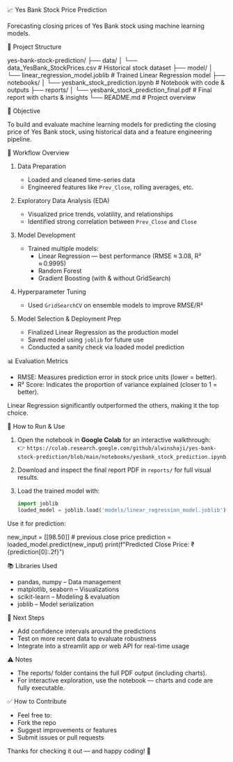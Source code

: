 📈 Yes Bank Stock Price Prediction

Forecasting closing prices of Yes Bank stock using machine learning models.

🧰 Project Structure

yes-bank-stock-prediction/
├── data/
│ └── data_YesBank_StockPrices.csv # Historical stock dataset
├── model/
│ └── linear_regression_model.joblib # Trained Linear Regression model
├── notebooks/
│ └── yesbank_stock_prediction.ipynb # Notebook with code & outputs
├── reports/
│ └── yesbank_stock_prediction_final.pdf # Final report with charts & insights
└── README.md # Project overview


🎯 Objective

To build and evaluate machine learning models for predicting the closing price of Yes Bank stock, using historical data and a feature engineering pipeline.

🚀 Workflow Overview

1. Data Preparation 
   - Loaded and cleaned time-series data  
   - Engineered features like `Prev_Close`, rolling averages, etc.

2. Exploratory Data Analysis (EDA) 
   - Visualized price trends, volatility, and relationships  
   - Identified strong correlation between `Prev_Close` and `Close`

3. Model Development
   - Trained multiple models:  
     - Linear Regression — best performance (RMSE ≈ 3.08, R² ≈ 0.9995)  
     - Random Forest
     - Gradient Boosting (with & without GridSearch)

4. Hyperparameter Tuning
   - Used `GridSearchCV` on ensemble models to improve RMSE/R²

5. Model Selection & Deployment Prep
   - Finalized Linear Regression as the production model  
   - Saved model using `joblib` for future use  
   - Conducted a sanity check via loaded model prediction

 📊 Evaluation Metrics

- RMSE: Measures prediction error in stock price units (lower = better).  
- R² Score: Indicates the proportion of variance explained (closer to 1 = better).

Linear Regression significantly outperformed the others, making it the top choice.

🧩 How to Run & Use

1. Open the notebook in **Google Colab** for an interactive walkthrough:  
   👉 `https://colab.research.google.com/github/alwinshaji/yes-bank-stock-prediction/blob/main/notebooks/yesbank_stock_prediction.ipynb`

2. Download and inspect the final report PDF in `reports/` for full visual results.

3. Load the trained model with:
   ```python
   import joblib
   loaded_model = joblib.load('models/linear_regression_model.joblib')

Use it for prediction:

new_input = [[98.50]]  # previous close price
prediction = loaded_model.predict(new_input)
print(f"Predicted Close Price: ₹{prediction[0]:.2f}")


📚 Libraries Used

- pandas, numpy – Data management
- matplotlib, seaborn – Visualizations
- scikit-learn – Modeling & evaluation
- joblib – Model serialization

📝 Next Steps

- Add confidence intervals around the predictions
- Test on more recent data to evaluate robustness
- Integrate into a streamlit app or web API for real-time usage

⚠️ Notes
- The reports/ folder contains the full PDF output (including charts).
- For interactive exploration, use the notebook — charts and code are fully executable.


✅ How to Contribute

- Feel free to:
- Fork the repo
- Suggest improvements or features
- Submit issues or pull requests

Thanks for checking it out — and happy coding! 🚀
















   
